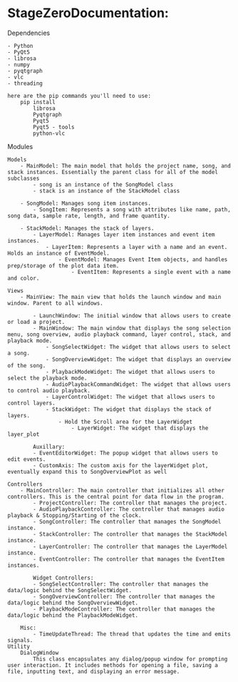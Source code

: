 # StageZeroDocumentation:

Dependencies

    - Python
    - PyQt5
    - librosa
    - numpy
    - pyqtgraph
    - vlc
    - threading

    here are the pip commands you'll need to use:
        pip install 
            librosa
            Pyqtgraph
            Pyqt5
            Pyqt5 - tools
            python-vlc

Modules

    Models
        - MainModel: The main model that holds the project name, song, and stack instances. Essentially the parent class for all of the model subclasses
            - song is an instance of the SongModel class
            - stack is an instance of the StackModel class

        - SongModel: Manages song item instances.
            - SongItem: Represents a song with attributes like name, path, song data, sample rate, length, and frame quantity.
       
        - StackModel: Manages the stack of layers.
            - LayerModel: Manages layer item instances and event item instances.
                - LayerItem: Represents a layer with a name and an event. Holds an instance of EventModel.
                    - EventModel: Manages Event Item objects, and handles prep/storage of the plot data item.
                        - EventItem: Represents a single event with a name and color.

    Views
        - MainView: The main view that holds the launch window and main window. Parent to all windows.      

            - LaunchWindow: The initial window that allows users to create or load a project.        
            - MainWindow: The main window that displays the song selection menu, song overview, audio playback command, layer control, stack, and playback mode.
                - SongSelectWidget: The widget that allows users to select a song.
                - SongOverviewWidget: The widget that displays an overview of the song.
                - PlaybackModeWidget: The widget that allows users to select the playback mode.
                - AudioPlaybackCommandWidget: The widget that allows users to control audio playback.
                - LayerControlWidget: The widget that allows users to control layers.
                - StackWidget: The widget that displays the stack of layers.
                    - Hold the Scroll area for the LayerWidget
                        - LayerWidget: The widget that displays the layer_plot
            
            Auxillary:
            - EventEditorWidget: The popup widget that allows users to edit events.
            - CustomAxis: The custom axis for the layerWidget plot, eventually expand this to SongOverviewPlot as well

    Controllers
        - MainController: The main controller that initializes all other controllers. This is the central point for data flow in the program. 
            - ProjectController: The controller that manages the project.
            - AudioPlaybackController: The controller that manages audio playback & Stopping/Starting of the clock.
            - SongController: The controller that manages the SongModel instance.
            - StackController: The controller that manages the StackModel instance.
            - LayerController: The controller that manages the LayerModel instance.
            - EventController: The controller that manages the EventItem instances.

            Widget Controllers:
            - SongSelectController: The controller that manages the data/logic behind the SongSelectWidget.
            - SongOverviewController: The controller that manages the data/logic behind the SongOverviewWidget.
            - PlaybackModeController: The controller that manages the data/logic behind the PlaybackModeWidget.

        Misc:
            - TimeUpdateThread: The thread that updates the time and emits signals. 
    Utility
        DialogWindow
            This class encapsulates any dialog/popup window for prompting user interaction. It includes methods for opening a file, saving a file, inputting text, and displaying an error message.
